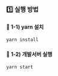 ### :one: 실행 방법

#### :pushpin: 1-1) yarn 설치

```bash
yarn install
```

#### :pushpin: 1-2) 개발서버 실행

```bash
yarn start
```
